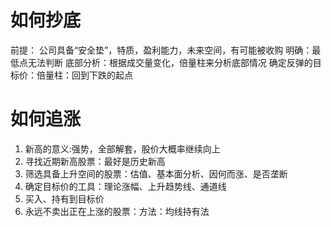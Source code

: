 


# 如何抄底

前提： 公司具备“安全垫”，特质，盈利能力，未来空间，有可能被收购
明确：最低点无法判断
底部分析：根据成交量变化，倍量柱来分析底部情况
确定反弹的目标价：倍量柱：回到下跌的起点

# 如何追涨

1. 新高的意义:强势，全部解套，股价大概率继续向上
2. 寻找近期新高股票：最好是历史新高
3. 筛选具备上升空间的股票：估值、基本面分析、因何而涨、是否垄断
4. 确定目标价的工具：理论涨幅、上升趋势线、通道线
5. 买入、持有到目标价
6. 永远不卖出正在上涨的股票：方法：均线持有法

